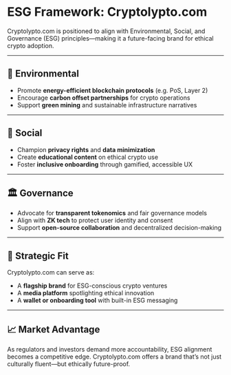 # ESG Framework: Cryptolypto.com

Cryptolypto.com is positioned to align with Environmental, Social, and Governance (ESG) principles—making it a future-facing brand for ethical crypto adoption.

---

## 🌱 Environmental

- Promote **energy-efficient blockchain protocols** (e.g. PoS, Layer 2)
- Encourage **carbon offset partnerships** for crypto operations
- Support **green mining** and sustainable infrastructure narratives

---

## 🤝 Social

- Champion **privacy rights** and **data minimization**
- Create **educational content** on ethical crypto use
- Foster **inclusive onboarding** through gamified, accessible UX

---

## 🏛️ Governance

- Advocate for **transparent tokenomics** and fair governance models
- Align with **ZK tech** to protect user identity and consent
- Support **open-source collaboration** and decentralized decision-making

---

## 🎯 Strategic Fit

Cryptolypto.com can serve as:
- A **flagship brand** for ESG-conscious crypto ventures
- A **media platform** spotlighting ethical innovation
- A **wallet or onboarding tool** with built-in ESG messaging

---

## 📈 Market Advantage

As regulators and investors demand more accountability, ESG alignment becomes a competitive edge. Cryptolypto.com offers a brand that’s not just culturally fluent—but ethically future-proof.

